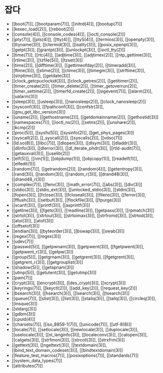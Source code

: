 # 잡다

* [[boot(7)]], [[bootparam(7)]], [[initrd(4)]], [[bootup(7)]]
* [[kexec_load(2)]], [[reboot(2)]]
* [[console(4)]], [[console_codes(4)]], [[ioctl_console(2)]]
* [[pty(7)]], [[pts(4)]], [[tty(4)]], [[ttyS(4)]], [[termios(3)]], [[openpty(3)]], [[ttyname(3)]], [[ctermid(3)]], [[isatty(3)]], [[posix_openpt(3)]], [[getpt(3)]], [[grantpt(3)]], [[unlockpt(3)]], [[ioctl_tty(2)]]
* [[time(7)]], [[rtc(4)]], [[adjtime(3)]], [[adjtimex(2)]], [[ntp_gettime(3)]], [[rtime(3)]], [[tzfile(5)]], [[tzset(3)]]
* [[time(2)]], [[difftime(3)]], [[gettimeofday(2)]], [[timeradd(3)]], [[ftime(3)]], [[stime(2)]], [[ctime(3)]], [[timegm(3)]], [[strftime(3)]], [[strptime(3)]], [[getdate(3)]]
* [[clock_getcpuclockid(3)]], [[clock_getres(2)]], [[getitimer(2)]], [[timer_create(2)]], [[timer_delete(2)]], [[timer_getoverrun(2)]], [[timer_settime(2)]], [[timerfd_create(2)]], [[sigevent(7)]], [[alarm(2)]], [[ualarm(3)]]
* [[sleep(3)]], [[usleep(3)]], [[nanosleep(2)]], [[clock_nanosleep(2)]]
* [[sysconf(3)]], [[fpathconf(3)]], [[confstr(3)]], [[gnu_get_libc_version(3)]]
* [[uname(2)]], [[gethostname(2)]], [[getdomainname(2)]], [[gethostid(3)]]
* [[namespaces(7)]], [[ioctl_ns(2)]], [[setns(2)]], [[unshare(2)]], [[kcmp(2)]]
* [[proc(5)]], [[sysfs(5)]], [[sysinfo(2)]], [[get_phys_pages(3)]]
* [[syscall(2)]], [[_syscall(2)]], [[syscalls(2)]], [[vdso(7)]]
* [[ld.so(8)]], [[libc(7)]], [[dlopen(3)]], [[dlsym(3)]], [[dladdr(3)]], [[dlinfo(3)]], [[dlerror(3)]], [[dl_iterate_phdr(3)]], [[rtld-audit(7)]], [[getauxval(3)]], [[uselib(2)]]
* [[elf(5)]], [[nm(1)]], [[objdump(1)]], [[objcopy(1)]], [[readelf(1)]], [[elfedit(1)]]
* [[random(7)]], [[getrandom(2)]], [[random(4)]], [[getentropy(3)]], [[rand(3)]], [[random(3)]], [[random_r(3)]], [[drand48(3)]], [[drand48_r(3)]]
* [[complex(7)]], [[fenv(3)]], [[math_error(7)]], [[abs(3)]], [[div(3)]]
* [[stdio(3)]], [[stdio_ext(3)]], [[unlocked_stdio(3)]], [[stdin(3)]], [[fopen(3)]], [[fclose(3)]], [[fcloseall(3)]], [[fileno(3)]], [[ferror(3)]], [[fflush(3)]], [[setbuf(3)]], [[flockfile(3)]], [[fpurge(3)]]
* [[scanf(3)]], [[printf(3)]], [[asprintf(3)]]
* [[getline(3)]], [[fgets(3)]], [[readline(3)]], [[getpass(3)]], [[rpmatch(3)]]
* [[strtol(3)]], [[strtoul(3)]], [[strtoimax(3)]], [[strfromd(3)]], [[strtod(3)]], [[atoi(3)]], [[atof(3)]]
* [[offsetof(3)]]
* [[endian(3)]], [[byteorder(3)]], [[bswap(3)]], [[swab(3)]]
* [[regex(7)]], [[regex(3)]]
* [[udev(7)]]
* [[passwd(5)]], [[getpwnam(3)]], [[getpwent(3)]], [[fgetpwent(3)]], [[getpwent_r(3)]], [[getpw(3)]]
* [[group(5)]], [[getgrnam(3)]], [[getgrent(3)]], [[fgetgrent(3)]], [[getgrent_r(3)]], [[getgrouplist(3)]]
* [[shadow(5)]], [[getspnam(3)]]
* [[utmp(5)]], [[getutent(3)]], [[getutmp(3)]]
* [[pam(7)]]
* [[crypt(3)]], [[encrypt(3)]], [[des_crypt(3)]], [[xcrypt(3)]]
* [[keyrings(7)]], [[keyctl(2)]], [[add_key(2)]], [[request_key(2)]]
* [[bsearch(3)]], [[hsearch(3)]], [[lsearch(3)]], [[tsearch(3)]]
* [[queue(7)]], [[slist(3)]], [[list(3)]], [[stailq(3)]], [[tailq(3)]], [[circleq(3)]], [[insque(3)]]
* [[stdarg(3)]]
* [[gdbm(3)]]
* [[cpuid(4)]]
* [[charsets(7)]], [[iso_8859-1(7)]], [[unicode(7)]], [[utf-8(8)]]
* [[locale(7)]], [[setlocale(3)]], [[newlocale(3)]], [[duplocale(3)]], [[uselocale(3)]], [[nl_langinfo(3)]], [[localeconv(3)]],  [[catopen(3)]], [[catgets(3)]], [[strfmon(3)]], [[strcoll(3)]], [[strxfrm(3)]]
* [[gettext(3)]], [[ngettext(3)]], [[textdomain(3)]], [[bind_text_domain_codeset(3)]], [[bindtextdomain(3)]]
* [[feature_test_macros(7)]], [[posixoptions(7)]], [[standards(7)]]
* [[system_data_types(7)]]
* [[attributes(7)]]
